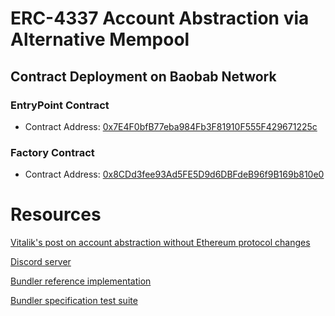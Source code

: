 # ERC-4337 Account Abstraction via Alternative Mempool

## Contract Deployment on Baobab Network

### EntryPoint Contract
- Contract Address: [0x7E4F0bfB77eba984Fb3F81910F555F429671225c](https://baobab.klaytnscope.com/account/0x7E4F0bfB77eba984Fb3F81910F555F429671225c)

### Factory Contract
- Contract Address: [0x8CDd3fee93Ad5FE5D9d6DBFdeB96f9B169b810e0](https://baobab.klaytnscope.com/account/0x8CDd3fee93Ad5FE5D9d6DBFdeB96f9B169b810e0)
# Resources

[Vitalik's post on account abstraction without Ethereum protocol changes](https://medium.com/infinitism/erc-4337-account-abstraction-without-ethereum-protocol-changes-d75c9d94dc4a)

[Discord server](http://discord.gg/fbDyENb6Y9)

[Bundler reference implementation](https://github.com/eth-infinitism/bundler)

[Bundler specification test suite](https://github.com/eth-infinitism/bundler-spec-tests)
